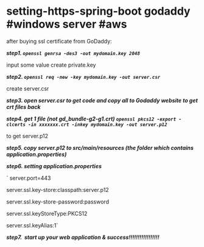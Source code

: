# setting-https-spring-boot godaddy #windows server #aws

after buying ssl certificate from GoDaddy:


***step1.  `openssl genrsa -des3 -out mydomain.key 2048`***

input some value
create private.key



***step2.  `openssl req -new -key mydomain.key -out server.csr`***

create server.csr



***step3.  open server.csr to get code and copy all to Godaddy website to get crt files back***



***step4.  get 1 file (not gd_bundle-g2-g1.crt) `openssl pkcs12 -export -clcerts -in xxxxxxx.crt -inkey mydomain.key -out server.p12`***

 to get server.p12

***step5.  copy server.p12 to src/main/resources  (the folder which contains application.properties)***



***step6.  setting application.properties***

` server.port=443
 
 server.ssl.key-store:classpath:server.p12
 
 server.ssl.key-store-password:password
 
 server.ssl.keyStoreType:PKCS12
 
 server.ssl.keyAlias:1`
 

***step7.  start up your web application & success!!!!!!!!!!!!!!!!!***
